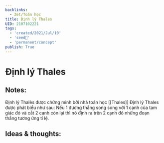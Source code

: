 ```yaml
---
backlinks:
  - Zet/Toán học
title: Định lý Thales
UID: 2107102221
tags:
  - 'created/2021/Jul/10'
  - 'seed🥜'
  - 'permanent/concept'
publish: True
---
```

# Định lý Thales

## Notes:
Định lý Thalès được chứng minh bởi nhà toán học [[Thales]]
Định lý Thales được phát biểu như sau: Nếu 1 đường thẳng song song với 1 cạnh của tam giác đó và cắt 2 cạnh còn lại thì nó định ra trên 2 cạnh đó những đoạn thẳng tương ứng tỉ lệ.

## Ideas & thoughts:
